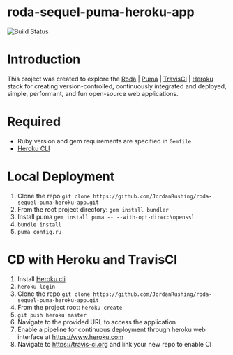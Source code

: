 # roda-sequel-puma-heroku-app
![Build Status](https://travis-ci.org/JordanRushing/roda-sequel-puma-heroku-app.svg?branch=master)
# Introduction
This project was created to explore the [Roda](https://github.com/jeremyevans/roda) | [Puma](https://github.com/puma/puma) | [TravisCI](https://travis-ci.org/) | [Heroku](https://dashboard.heroku.com/login) stack for creating version-controlled, continuously integrated and deployed, simple, performant, and fun open-source web applications.  

# Required
* Ruby version and gem requirements are specified in ```Gemfile```
* [Heroku CLI](https://devcenter.heroku.com/articles/heroku-cli)  
  
# Local Deployment  
1. Clone the repo ```git clone https://github.com/JordanRushing/roda-sequel-puma-heroku-app.git```
2. From the root project directory: ```gem install bundler```
3. Install puma ```gem install puma -- --with-opt-dir=c:\openssl```
3. ```bundle install```
4. ```puma config.ru```  

# CD with Heroku and TravisCI
1. Install [Heroku cli](https://devcenter.heroku.com/articles/heroku-cli) 
2. ```heroku login```
3. Clone the repo ```git clone https://github.com/JordanRushing/roda-sequel-puma-heroku-app.git```
4. From the project root: ```heroku create```
5. ```git push heroku master```
6. Navigate to the provided URL to access the application
7. Enable a pipeline for continuous deployment through heroku web interface at https://www.heroku.com
8. Navigate to https://travis-ci.org and link your new repo to enable CI
